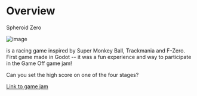 # Overview

Spheroid Zero 

![image](https://github.com/trbarron/Spheroid-Zero/assets/5523190/20d77488-5ac5-4fb2-85ea-6c8f1d1e0de8)

is a racing game inspired by Super Monkey Ball, Trackmania and F-Zero. First game made in Godot -- it was a fun experience and way to participate in the Game Off game jam!

Can you set the high score on one of the four stages?

[Link to game jam](https://itch.io/jam/game-off-2023)
